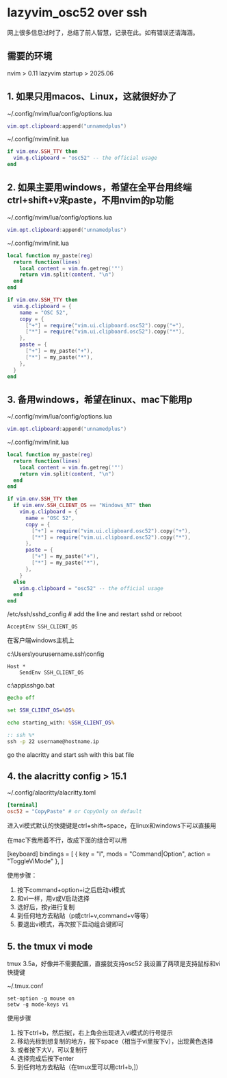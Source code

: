 # lazyvim_osc52 over ssh

网上很多信息过时了，总结了前人智慧，记录在此。如有错误还请海涵。

## 需要的环境
nvim > 0.11 
lazyvim startup > 2025.06

## 1. 如果只用macos、Linux，这就很好办了

~/.config/nvim/lua/config/options.lua
```lua title=~/.config/nvim/lua/config/options.lua
vim.opt.clipboard:append("unnamedplus")
```

~/.config/nvim/init.lua
```lua title=~/.config/nvim/init.lua
if vim.env.SSH_TTY then
  vim.g.clipboard = "osc52" -- the official usage
end
```

## 2. 如果主要用windows，希望在全平台用终端ctrl+shift+v来paste，不用nvim的p功能

~/.config/nvim/lua/config/options.lua
```lua title=~/.config/nvim/lua/config/options.lua
vim.opt.clipboard:append("unnamedplus")
```
~/.config/nvim/init.lua
```lua title=~/.config/nvim/init.lua
local function my_paste(reg)
  return function(lines)
    local content = vim.fn.getreg('"')
    return vim.split(content, "\n")
  end
end

if vim.env.SSH_TTY then
  vim.g.clipboard = {
    name = "OSC 52",
    copy = {
      ["+"] = require("vim.ui.clipboard.osc52").copy("+"),
      ["*"] = require("vim.ui.clipboard.osc52").copy("*"),
    },
    paste = {
      ["+"] = my_paste("+"),
      ["*"] = my_paste("*"),
    },
  }
end

```

## 3. 备用windows，希望在linux、mac下能用p

~/.config/nvim/lua/config/options.lua
```lua title=~/.config/nvim/lua/config/options.lua
vim.opt.clipboard:append("unnamedplus")
```

~/.config/nvim/init.lua
```lua title=~/.config/nvim/init.lua
local function my_paste(reg)
  return function(lines)
    local content = vim.fn.getreg('"')
    return vim.split(content, "\n")
  end
end

if vim.env.SSH_TTY then
  if vim.env.SSH_CLIENT_OS == "Windows_NT" then
    vim.g.clipboard = {
      name = "OSC 52",
      copy = {
        ["+"] = require("vim.ui.clipboard.osc52").copy("+"),
        ["*"] = require("vim.ui.clipboard.osc52").copy("*"),
      },
      paste = {
        ["+"] = my_paste("+"),
        ["*"] = my_paste("*"),
      },
    }
  else
    vim.g.clipboard = "osc52" -- the official usage
  end
end
```

/etc/ssh/sshd_config # add the line and restart sshd or reboot
```
AcceptEnv SSH_CLIENT_OS
```

在客户端windows主机上

c:\Users\yourusername\.ssh\config
```
Host *
    SendEnv SSH_CLIENT_OS
```

c:\app\sshgo.bat
```bat
@echo off

set SSH_CLIENT_OS=%OS%

echo starting_with: %SSH_CLIENT_OS%

:: ssh %*
ssh -p 22 username@hostname.ip
```
go the alacritty and start ssh with this bat file


## 4. the alacritty config > 15.1

~/.config/alacritty/alacritty.toml
```toml
[terminal]
osc52 = "CopyPaste" # or CopyOnly on default
```

进入vi模式默认的快捷键是ctrl+shift+space，在linux和windows下可以直接用

在mac下我用着不行，改成下面的组合可以用

[keyboard]
bindings = [
  { key = "I", mods = "Command|Option", action = "ToggleViMode" },
]

使用步骤：
   1. 按下command+option+i之后启动vi模式
   2. 和vi一样，用v或V启动选择
   3. 选好后，按y进行复制
   4. 到任何地方去粘贴（p或ctrl+v,command+v等等）
   5. 要退出vi模式，再次按下启动组合键即可

## 5. the tmux vi mode

tmux 3.5a，好像并不需要配置，直接就支持osc52
我设置了两项是支持鼠标和vi快捷键

~/.tmux.conf
```
set-option -g mouse on 
setw -g mode-keys vi
```

使用步骤
   1. 按下ctrl+b，然后按[，右上角会出现进入vi模式的行号提示
   2. 移动光标到想复制的地方，按下space（相当于vi里按下v），出现黄色选择
   3. 或者按下大V，可以复制行
   4. 选择完成后按下enter
   5. 到任何地方去粘贴（在tmux里可以用ctrl+b,]）



